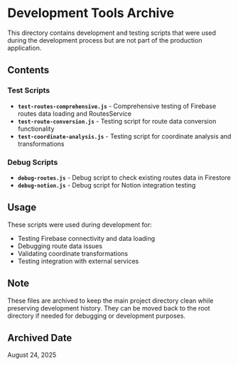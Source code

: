 # Development Tools Archive

This directory contains development and testing scripts that were used during the development process but are not part of the production application.

## Contents

### Test Scripts
- **`test-routes-comprehensive.js`** - Comprehensive testing of Firebase routes data loading and RoutesService
- **`test-route-conversion.js`** - Testing script for route data conversion functionality  
- **`test-coordinate-analysis.js`** - Testing script for coordinate analysis and transformations

### Debug Scripts
- **`debug-routes.js`** - Debug script to check existing routes data in Firestore
- **`debug-notion.js`** - Debug script for Notion integration testing

## Usage

These scripts were used during development for:
- Testing Firebase connectivity and data loading
- Debugging route data issues
- Validating coordinate transformations
- Testing integration with external services

## Note

These files are archived to keep the main project directory clean while preserving development history. They can be moved back to the root directory if needed for debugging or development purposes.

## Archived Date
August 24, 2025
